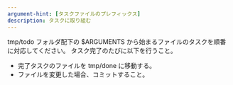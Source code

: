 ```yaml
---
argument-hint: [タスクファイルのプレフィックス]
description: タスクに取り組む
---
```


tmp/todo フォルダ配下の $ARGUMENTS から始まるファイルのタスクを順番に対応してください。
タスク完了のたびに以下を行うこと。
- 完了タスクのファイルを tmp/done に移動する。
- ファイルを変更した場合、コミットすること。
